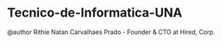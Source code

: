 # Tecnico-de-Informatica-UNA

@author Rithie Natan Carvalhaes Prado - Founder & CTO at Hired, Corp.
